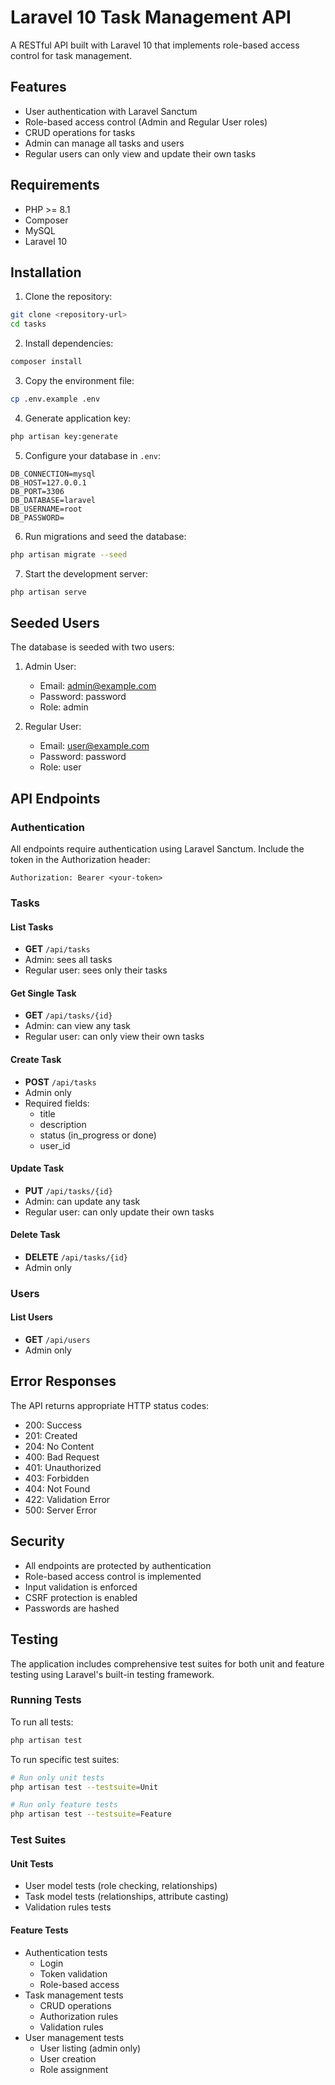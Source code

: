 # Laravel 10 Task Management API

A RESTful API built with Laravel 10 that implements role-based access control for task management.

## Features

- User authentication with Laravel Sanctum
- Role-based access control (Admin and Regular User roles)
- CRUD operations for tasks
- Admin can manage all tasks and users
- Regular users can only view and update their own tasks

## Requirements

- PHP >= 8.1
- Composer
- MySQL
- Laravel 10

## Installation

1. Clone the repository:

```bash
git clone <repository-url>
cd tasks
```

2. Install dependencies:

```bash
composer install
```

3. Copy the environment file:

```bash
cp .env.example .env
```

4. Generate application key:

```bash
php artisan key:generate
```

5. Configure your database in `.env`:

```
DB_CONNECTION=mysql
DB_HOST=127.0.0.1
DB_PORT=3306
DB_DATABASE=laravel
DB_USERNAME=root
DB_PASSWORD=
```

6. Run migrations and seed the database:

```bash
php artisan migrate --seed
```

7. Start the development server:

```bash
php artisan serve
```

## Seeded Users

The database is seeded with two users:

1. Admin User:

   - Email: admin@example.com
   - Password: password
   - Role: admin
2. Regular User:

   - Email: user@example.com
   - Password: password
   - Role: user

## API Endpoints

### Authentication

All endpoints require authentication using Laravel Sanctum. Include the token in the Authorization header:

```
Authorization: Bearer <your-token>
```

### Tasks

#### List Tasks

- **GET** `/api/tasks`
- Admin: sees all tasks
- Regular user: sees only their tasks

#### Get Single Task

- **GET** `/api/tasks/{id}`
- Admin: can view any task
- Regular user: can only view their own tasks

#### Create Task

- **POST** `/api/tasks`
- Admin only
- Required fields:
  - title
  - description
  - status (in_progress or done)
  - user_id

#### Update Task

- **PUT** `/api/tasks/{id}`
- Admin: can update any task
- Regular user: can only update their own tasks

#### Delete Task

- **DELETE** `/api/tasks/{id}`
- Admin only

### Users

#### List Users

- **GET** `/api/users`
- Admin only

## Error Responses

The API returns appropriate HTTP status codes:

- 200: Success
- 201: Created
- 204: No Content
- 400: Bad Request
- 401: Unauthorized
- 403: Forbidden
- 404: Not Found
- 422: Validation Error
- 500: Server Error

## Security

- All endpoints are protected by authentication
- Role-based access control is implemented
- Input validation is enforced
- CSRF protection is enabled
- Passwords are hashed

## Testing

The application includes comprehensive test suites for both unit and feature testing using Laravel's built-in testing framework.

### Running Tests

To run all tests:

```bash
php artisan test
```

To run specific test suites:

```bash
# Run only unit tests
php artisan test --testsuite=Unit

# Run only feature tests
php artisan test --testsuite=Feature
```

### Test Suites

#### Unit Tests

- User model tests (role checking, relationships)
- Task model tests (relationships, attribute casting)
- Validation rules tests

#### Feature Tests

- Authentication tests
  - Login
  - Token validation
  - Role-based access
- Task management tests
  - CRUD operations
  - Authorization rules
  - Validation rules
- User management tests
  - User listing (admin only)
  - User creation
  - Role assignment

